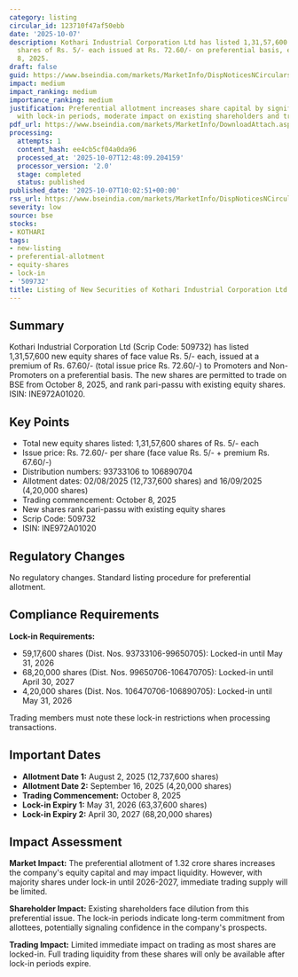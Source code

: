 ```yaml
---
category: listing
circular_id: 123710f47af50ebb
date: '2025-10-07'
description: Kothari Industrial Corporation Ltd has listed 1,31,57,600 new equity
  shares of Rs. 5/- each issued at Rs. 72.60/- on preferential basis, effective October
  8, 2025.
draft: false
guid: https://www.bseindia.com/markets/MarketInfo/DispNoticesNCirculars.aspx?Noticeid={A7A9E00B-7CB3-47D7-BDA2-B3DDEEFFC231}&noticeno=20251007-13&dt=10/07/2025&icount=13&totcount=34&flag=0
impact: medium
impact_ranking: medium
importance_ranking: medium
justification: Preferential allotment increases share capital by significant number
  with lock-in periods, moderate impact on existing shareholders and trading liquidity
pdf_url: https://www.bseindia.com/markets/MarketInfo/DownloadAttach.aspx?id=20251007-13&attachedId=
processing:
  attempts: 1
  content_hash: ee4cb5cf04a0da96
  processed_at: '2025-10-07T12:48:09.204159'
  processor_version: '2.0'
  stage: completed
  status: published
published_date: '2025-10-07T10:02:51+00:00'
rss_url: https://www.bseindia.com/markets/MarketInfo/DispNoticesNCirculars.aspx?Noticeid={A7A9E00B-7CB3-47D7-BDA2-B3DDEEFFC231}&noticeno=20251007-13&dt=10/07/2025&icount=13&totcount=34&flag=0
severity: low
source: bse
stocks:
- KOTHARI
tags:
- new-listing
- preferential-allotment
- equity-shares
- lock-in
- '509732'
title: Listing of New Securities of Kothari Industrial Corporation Ltd
---
```


## Summary

Kothari Industrial Corporation Ltd (Scrip Code: 509732) has listed 1,31,57,600 new equity shares of face value Rs. 5/- each, issued at a premium of Rs. 67.60/- (total issue price Rs. 72.60/-) to Promoters and Non-Promoters on a preferential basis. The new shares are permitted to trade on BSE from October 8, 2025, and rank pari-passu with existing equity shares. ISIN: INE972A01020.

## Key Points

- Total new equity shares listed: 1,31,57,600 shares of Rs. 5/- each
- Issue price: Rs. 72.60/- per share (face value Rs. 5/- + premium Rs. 67.60/-)
- Distribution numbers: 93733106 to 106890704
- Allotment dates: 02/08/2025 (12,737,600 shares) and 16/09/2025 (4,20,000 shares)
- Trading commencement: October 8, 2025
- New shares rank pari-passu with existing equity shares
- Scrip Code: 509732
- ISIN: INE972A01020

## Regulatory Changes

No regulatory changes. Standard listing procedure for preferential allotment.

## Compliance Requirements

**Lock-in Requirements:**

- 59,17,600 shares (Dist. Nos. 93733106-99650705): Locked-in until May 31, 2026
- 68,20,000 shares (Dist. Nos. 99650706-106470705): Locked-in until April 30, 2027
- 4,20,000 shares (Dist. Nos. 106470706-106890705): Locked-in until May 31, 2026

Trading members must note these lock-in restrictions when processing transactions.

## Important Dates

- **Allotment Date 1:** August 2, 2025 (12,737,600 shares)
- **Allotment Date 2:** September 16, 2025 (4,20,000 shares)
- **Trading Commencement:** October 8, 2025
- **Lock-in Expiry 1:** May 31, 2026 (63,37,600 shares)
- **Lock-in Expiry 2:** April 30, 2027 (68,20,000 shares)

## Impact Assessment

**Market Impact:** The preferential allotment of 1.32 crore shares increases the company's equity capital and may impact liquidity. However, with majority shares under lock-in until 2026-2027, immediate trading supply will be limited.

**Shareholder Impact:** Existing shareholders face dilution from this preferential issue. The lock-in periods indicate long-term commitment from allottees, potentially signaling confidence in the company's prospects.

**Trading Impact:** Limited immediate impact on trading as most shares are locked-in. Full trading liquidity from these shares will only be available after lock-in periods expire.
